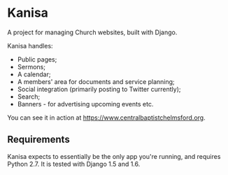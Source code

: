 Kanisa
======

A project for managing Church websites, built with Django.

Kanisa handles:

* Public pages;
* Sermons;
* A calendar;
* A members' area for documents and service planning;
* Social integration (primarily posting to Twitter currently);
* Search;
* Banners - for advertising upcoming events etc.

You can see it in action at https://www.centralbaptistchelmsford.org.

Requirements
------------

Kanisa expects to essentially be the only app you're running, and
requires Python 2.7. It is tested with Django 1.5 and 1.6.
